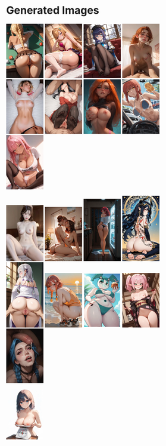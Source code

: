 # Generated Images



<img src="2025_10_21_01_thumb.webp" width="100"/> <img src="2025_10_21_02_thumb.webp" width="100"/> <img src="2025_10_21_03_thumb.webp" width="100"/> <img src="2025_10_21_04_thumb.webp" width="100"/> <img src="2025_10_21_05_thumb.webp" width="100"/> <img src="2025_10_21_06_thumb.webp" width="100"/> <img src="2025_10_21_07_thumb.webp" width="100"/> <img src="2025_10_21_08_thumb.webp" width="100"/> <img src="2025_10_21_09_thumb.webp" width="100"/>

<img src="2025_10_21_10_thumb.webp" width="100"/> <img src="2025_10_21_11_thumb.webp" width="100"/> <img src="2025_10_21_12_thumb.webp" width="100"/> <img src="2025_10_21_13_thumb.webp" width="100"/> <img src="2025_10_21_14_thumb.webp" width="100"/> <img src="2025_10_21_15_thumb.webp" width="100"/> <img src="2025_10_21_16_thumb.webp" width="100"/> <img src="2025_10_21_17_thumb.webp" width="100"/> <img src="2025_10_21_18_thumb.webp" width="100"/>

<img src="2025_10_21_19_thumb.webp" width="100"/>